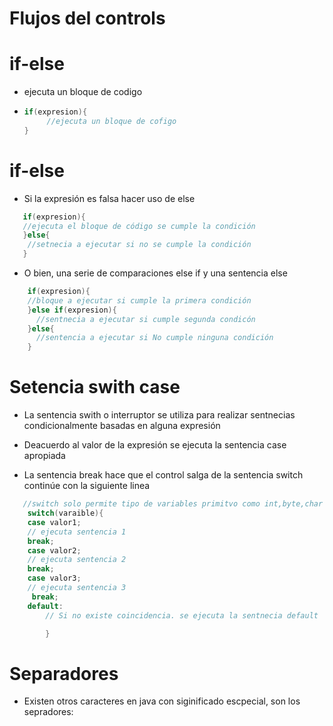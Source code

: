 # Flujos  del controls 

  # if-else
    
 -  ejecuta un bloque de codigo 

 - ```java
   if(expresion){ 
        //ejecuta un bloque de cofigo
   }
    ```
# if-else

 - Si la expresión es falsa hacer uso de else


 ```java
    if(expresion){
    //ejecuta el bloque de código se cumple la condición
    }else{
     //setnecia a ejecutar si no se cumple la condición
    }
```    
    
 - O bien, una serie de comparaciones else if y una sentencia else
  
```java
    if(expresion){
    //bloque a ejecutar si cumple la primera condición
    }else if(expresion){
      //sentnecia a ejecutar si cumple segunda condicón
    }else{
      //sentencia a ejecutar si No cumple ninguna condición
    }
  ```    

# Setencia swith case

 - La sentencia swith o interruptor se utiliza para realizar sentnecias condicionalmente 
   basadas en alguna expresión
 - Deacuerdo al valor de la expresión se ejecuta la sentencia case apropiada

 - La sentencia break hace que el control salga de la sentencia switch continúe con la siguiente
   linea
```java
   //switch solo permite tipo de variables primitvo como int,byte,char y String pero eso a partir de la version 7 de java o enum enumerador de java
    switch(varaible){
    case valor1;
    // ejecuta sentencia 1
    break;    
    case valor2;
    // ejecuta sentencia 2
    break;    
    case valor3;
    // ejecuta sentencia 3
     break;    
    default:
        // Si no existe coincidencia. se ejecuta la sentnecia default

        }
  ```    
  # Separadores 
 
- Existen otros caracteres en java con siginificado escpecial, son los sepradores: